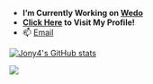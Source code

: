 
- **I’m Currently Working on [Wedo](https://github.com/wedo-workflow)**
- **[Click Here](https://jony4.pro) to Visit My Profile!**
- 📫 [Email](mailto:im@jony4.pro)


[![Jony4's GitHub stats](https://github-readme-stats.vercel.app/api?username=jony4&show_icons=true)](https://github.com/anuraghazra/github-readme-stats)

![](https://komarev.com/ghpvc/?username=jony4)


